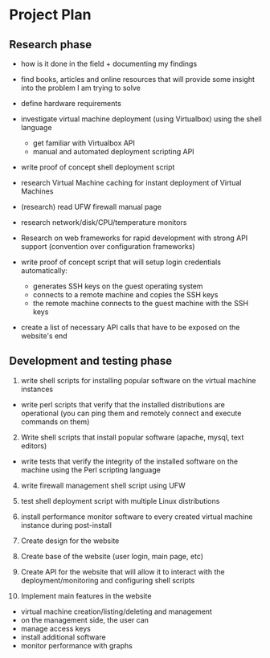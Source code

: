 # Project Plan

## Research phase
  - how is it done in the field + documenting my findings
  - find books, articles and online resources that will provide some insight into the problem I am trying to solve
  - define hardware requirements
  - investigate virtual machine deployment (using Virtualbox) using the shell language
    - get familiar with Virtualbox API
    - manual and automated deployment scripting API
  - write proof of concept shell deployment script
  - research Virtual Machine caching for instant deployment of Virtual Machines

  - (research) read UFW firewall manual page
  - research network/disk/CPU/temperature monitors
  - Research on web frameworks for rapid development with strong API support (convention over configuration frameworks)
  - write proof of concept script that will setup login credentials automatically:
    - generates SSH keys on the guest operating system
    - connects to a remote machine and copies the SSH keys
    - the remote machine connects to the guest machine with the SSH keys
  - create a list of necessary API calls that have to be exposed on the website's end


## Development and testing phase
1. write shell scripts for installing popular software on the virtual machine instances
  - write perl scripts that verify that the installed distributions are operational (you can ping them and remotely connect and execute commands on them)
2. Write shell scripts that install popular software (apache, mysql, text editors)
 - write tests that verify the integrity of the installed software on the machine using the Perl  scripting language
4. write firewall management shell script using UFW
5. test shell deployment script with multiple Linux distributions
6. install performance monitor software to every created virtual machine instance during post-install
7. Create design for the website
8. Create base of the website (user login, main page, etc)
9. Create API for the website that will allow it to interact with the deployment/monitoring and configuring shell scripts

10. Implement main features in the website
 - virtual machine creation/listing/deleting and management
 - on the management side, the user can
  - manage access keys
  - install additional software
  - monitor performance with graphs

